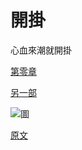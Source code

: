 # 開掛
心血來潮就開掛

[第零章](000/000.md)

[另一部](001/000.md)

![圖](https://github.com/w62/hooked/blob/main/images/295033.jpg|width=300)

[原文](http://clipart-library.com/image_gallery/295033.jpg) 
